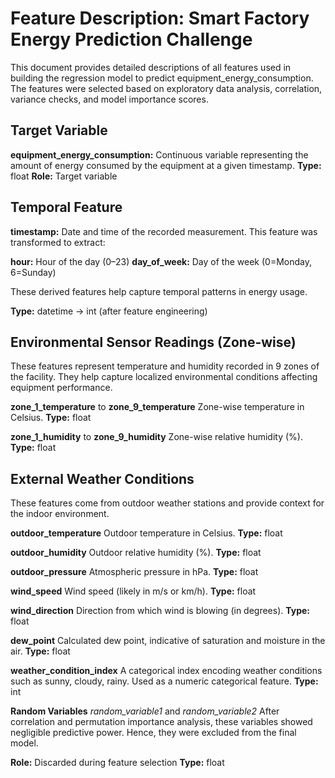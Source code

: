 # Feature Description: Smart Factory Energy Prediction Challenge

This document provides detailed descriptions of all features used in building the regression model to predict equipment_energy_consumption. The features were selected based on exploratory data analysis, correlation, variance checks, and model importance scores.

## Target Variable

**equipment_energy_consumption:**
Continuous variable representing the amount of energy consumed by the equipment at a given timestamp.
**Type:** float
**Role:** Target variable

## Temporal Feature
**timestamp:**
Date and time of the recorded measurement. This feature was transformed to extract:

**hour:** Hour of the day (0–23)
**day_of_week:** Day of the week (0=Monday, 6=Sunday)

These derived features help capture temporal patterns in energy usage.

**Type:** datetime → int (after feature engineering)


## Environmental Sensor Readings (Zone-wise)
These features represent temperature and humidity recorded in 9 zones of the facility. They help capture localized environmental conditions affecting equipment performance.

**zone_1_temperature** to **zone_9_temperature**
Zone-wise temperature in Celsius.
**Type:** float

**zone_1_humidity** to **zone_9_humidity**
Zone-wise relative humidity (%).
**Type:** float


## External Weather Conditions
These features come from outdoor weather stations and provide context for the indoor environment.

**outdoor_temperature**
Outdoor temperature in Celsius.
**Type:** float

**outdoor_humidity**
Outdoor relative humidity (%).
**Type:** float

**outdoor_pressure**
Atmospheric pressure in hPa.
**Type:** float

**wind_speed**
Wind speed (likely in m/s or km/h).
**Type:** float

**wind_direction**
Direction from which wind is blowing (in degrees).
**Type:** float

**dew_point**
Calculated dew point, indicative of saturation and moisture in the air.
**Type:** float

**weather_condition_index**
A categorical index encoding weather conditions such as sunny, cloudy, rainy. Used as a numeric categorical feature.
**Type:** int


**Random Variables**
*random_variable1* and *random_variable2*
After correlation and permutation importance analysis, these variables showed negligible predictive power. Hence, they were excluded from the final model.

**Role:** Discarded during feature selection
**Type:** float
